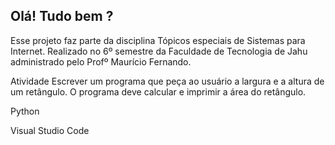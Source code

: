 ## Olá! Tudo bem ?

Esse projeto faz parte da disciplina Tópicos especiais de Sistemas para Internet. Realizado no 6º semestre da Faculdade de Tecnologia de Jahu administrado pelo Profº Maurício Fernando.


Atividade Escrever um programa que peça ao usuário a largura e a altura de um retângulo.
O programa deve calcular e imprimir a área do retângulo.

Python

Visual Studio Code
